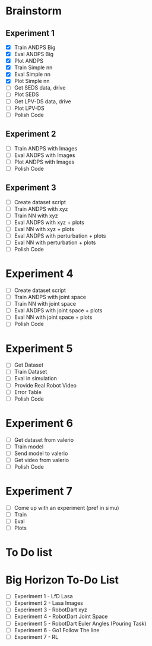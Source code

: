 # Brainstorm

## Experiment 1

- [X] Train ANDPS Big
- [X] Eval ANDPS Big
- [X] Plot ANDPS
- [X] Train Simple nn
- [X] Eval Simple nn
- [X] Plot Simple nn
- [ ] Get SEDS data, drive
- [ ] Plot SEDS
- [ ] Get LPV-DS data, drive
- [ ] Plot LPV-DS
- [ ] Polish Code

## Experiment 2
- [ ] Train ANDPS with Images
- [ ] Eval ANDPS with Images
- [ ] Plot ANDPS with Images
- [ ] Polish Code
## Experiment 3
- [ ] Create dataset script
- [ ] Train ANDPS with xyz
- [ ] Train NN with xyz
- [ ] Eval ANDPS with xyz + plots
- [ ] Eval NN with xyz + plots
- [ ] Eval ANDPS with perturbation + plots
- [ ] Eval NN with perturbation + plots
- [ ] Polish Code
# Experiment 4
- [ ] Create dataset script
- [ ] Train ANDPS with joint space
- [ ] Train NN with joint space
- [ ] Eval ANDPS with joint space + plots
- [ ] Eval NN with joint space + plots
- [ ] Polish Code
# Experiment 5
- [ ] Get Dataset
- [ ] Train Dataset
- [ ] Eval in simulation
- [ ] Provide Real Robot Video
- [ ] Error Table
- [ ] Polish Code
# Experiment 6
- [ ] Get dataset from valerio
- [ ] Train model
- [ ] Send model to valerio
- [ ] Get video from valerio
- [ ] Polish Code
# Experiment 7
- [ ] Come up with an experiment (pref in simu)
- [ ] Train
- [ ] Eval
- [ ] Plots
# To Do list





# Big Horizon To-Do List
- [ ] Experiment 1 - LfD Lasa
- [ ] Experiment 2 - Lasa Images
- [ ] Experiment 3 - RobotDart xyz
- [ ] Experiment 4 - RobotDart Joint Space
- [ ] Experiment 5 - RobotDart Euler Angles (Pouring Task)
- [ ] Experiment 6 - Go1 Follow The line
- [ ] Experiment 7 - RL